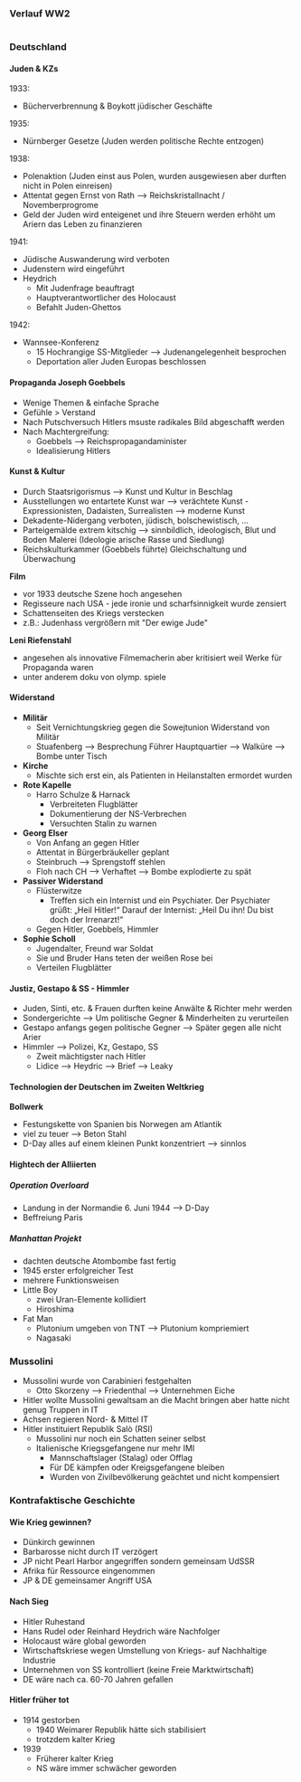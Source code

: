 ### Verlauf WW2
```toc
```

### Deutschland
#### Juden & KZs
1933:
- Bücherverbrennung & Boykott jüdischer Geschäfte

1935:
- Nürnberger Gesetze (Juden werden politische Rechte entzogen)

1938:
- Polenaktion (Juden einst aus Polen, wurden ausgewiesen aber durften nicht in Polen einreisen)
- Attentat gegen Ernst von Rath --> Reichskristallnacht / Novemberprogrome
- Geld der Juden wird enteigenet und ihre Steuern werden erhöht um Ariern das Leben zu finanzieren

1941:
- Jüdische Auswanderung wird verboten
- Judenstern wird eingeführt
- Heydrich
	- Mit Judenfrage beauftragt
	- Hauptverantwortlicher des Holocaust
	- Befahlt Juden-Ghettos

1942:
- Wannsee-Konferenz
	- 15 Hochrangige SS-Mitglieder --> Judenangelegenheit besprochen
	- Deportation aller Juden Europas beschlossen

#### Propaganda Joseph Goebbels
- Wenige Themen & einfache Sprache
- Gefühle > Verstand
- Nach Putschversuch Hitlers msuste radikales Bild abgeschafft werden
- Nach Machtergreifung:
	- Goebbels --> Reichspropagandaminister
	- Idealisierung Hitlers

#### Kunst & Kultur
-   Durch Staatsrigorismus --> Kunst und Kultur in Beschlag
-   Ausstellungen wo entartete Kunst war --> verächtete Kunst - Expressionisten, Dadaisten, Surrealisten --> moderne Kunst
-   Dekadente-Nidergang verboten, jüdisch, bolschewistisch, …
-   Parteigemälde extrem kitschig --> sinnbildlich, ideologisch, Blut und Boden Malerei (Ideologie arische Rasse und Siedlung)
-   Reichskulturkammer (Goebbels führte) Gleichschaltung und Überwachung

**Film**
-   vor 1933 deutsche Szene hoch angesehen
-   Regisseure nach USA - jede ironie und scharfsinnigkeit wurde zensiert
-   Schattenseiten des Kriegs verstecken
-   z.B.: Judenhass vergrößern mit "Der ewige Jude"

**Leni Riefenstahl**
-   angesehen als innovative Filmemacherin aber kritisiert weil Werke für Propaganda waren
-   unter anderem doku von olymp. spiele
  
#### Widerstand
- __Militär__
	- Seit Vernichtungskrieg gegen die Sowejtunion Widerstand von Militär
	- Stuafenberg --> Besprechung Führer Hauptquartier -->  Walküre --> Bombe unter Tisch
- __Kirche__
	- Mischte sich erst ein, als Patienten in Heilanstalten ermordet wurden
- __Rote Kapelle__
	- Harro Schulze & Harnack
		- Verbreiteten Flugblätter
		- Dokumentierung der NS-Verbrechen
		- Versuchten Stalin zu warnen
- __Georg Elser__
	- Von Anfang an gegen Hitler
	- Attentat in Bürgerbräukeller geplant
	- Steinbruch --> Sprengstoff stehlen
	- Floh nach CH --> Verhaftet --> Bombe explodierte zu spät
- __Passiver Widerstand__
	- Flüsterwitze
		- Treffen sich ein Internist und ein Psychiater. Der Psychiater grüßt: „Heil Hitler!“ Darauf der Internist: „Heil Du ihn! Du bist doch der Irrenarzt!“
	- Gegen Hitler, Goebbels, Himmler
- __Sophie Scholl__
	- Jugendalter, Freund war Soldat
	- Sie und Bruder Hans teten der weißen Rose bei
	- Verteilen Flugblätter

#### Justiz, Gestapo & SS - Himmler
- Juden, Sinti, etc. & Frauen durften keine Anwälte & Richter mehr werden
- Sondergerichte --> Um politische Gegner & Minderheiten zu verurteilen
- Gestapo anfangs gegen politische Gegner --> Später gegen alle nicht Arier
- Himmler --> Polizei, Kz, Gestapo, SS
	- Zweit mächtigster nach Hitler
	- Lidice --> Heydric --> Brief --> Leaky

#### Technologien der Deutschen im Zweiten Weltkrieg
**Bollwerk**
- Festungskette von Spanien bis Norwegen am Atlantik
- viel zu teuer --> Beton Stahl
- D-Day alles auf einem kleinen Punkt konzentriert --> sinnlos

#### Hightech der Alliierten
##### Operation Overloard
- Landung in der Normandie 6. Juni 1944 --> D-Day
- Beffreiung Paris

##### Manhattan Projekt
- dachten deutsche Atombombe fast fertig
- 1945 erster erfolgreicher Test
- mehrere Funktionsweisen
- Little Boy
	- zwei Uran-Elemente kollidiert
	- Hiroshima
- Fat Man
	- Plutonium umgeben von TNT --> Plutonium kompriemiert
	- Nagasaki

### Mussolini
- Mussolini wurde von Carabinieri festgehalten
	- Otto Skorzeny --> Friedenthal --> Unternehmen Eiche
- Hitler wollte Mussolini gewaltsam an die Macht bringen aber hatte nicht genug Truppen in IT
- Achsen regieren Nord- & Mittel IT
- Hitler instituiert Republik Salò (RSI)
	- Mussolini nur noch ein Schatten seiner selbst
	- Italienische Kriegsgefangene nur mehr IMI
		- Mannschaftslager (Stalag) oder Offlag
		- Für DE kämpfen oder Kreigsgefangene bleiben
		- Wurden von Zivilbevölkerung geächtet und nicht kompensiert

### Kontrafaktische Geschichte
#### Wie Krieg gewinnen?
- Dünkirch gewinnen
- Barbarosse nicht durch IT verzögert
- JP nicht Pearl Harbor angegriffen sondern gemeinsam UdSSR
- Afrika für Ressource eingenommen
- JP & DE gemeinsamer Angriff USA

#### Nach Sieg
- Hitler Ruhestand
- Hans Rudel oder Reinhard Heydrich wäre Nachfolger
- Holocaust wäre global geworden
- Wirtschaftskriese wegen Umstellung von Kriegs- auf Nachhaltige Industrie
- Unternehmen von SS kontrolliert (keine Freie Marktwirtschaft)
- DE wäre nach ca. 60-70 Jahren gefallen

#### Hitler früher tot
- 1914 gestorben
	- 1940 Weimarer Republik hätte sich stabilisiert
	- trotzdem kalter Krieg
- 1939
	- Früherer kalter Krieg
	- NS wäre immer schwächer geworden
